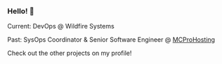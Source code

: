 ### Hello! 👋

Current: DevOps @ Wildfire Systems

Past: SysOps Coordinator & Senior Software Engineer @ [MCProHosting](https://mcprohosting.com)

Check out the other projects on my profile!
